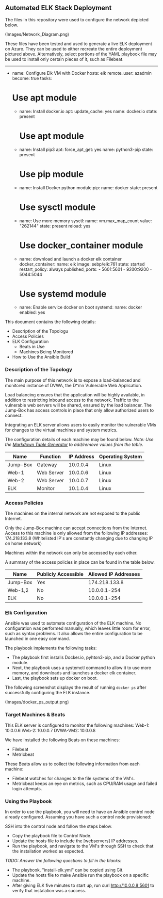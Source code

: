 ## Automated ELK Stack Deployment

The files in this repository were used to configure the network depicted below.

(Images/Network_Diagram.png)

These files have been tested and used to generate a live ELK deployment on Azure. They can be used to either recreate the entire deployment pictured above. Alternatively, select portions of the YAML playbook file may be used to install only certain pieces of it, such as Filebeat.

  ---
- name: Configure Elk VM with Docker
  hosts: elk
  remote_user: azadmin
  become: true
  tasks:
    # Use apt module
    - name: Install docker.io
      apt:
        update_cache: yes
        name: docker.io
        state: present

      # Use apt module
    - name: Install pip3
      apt:
        force_apt_get: yes
        name: python3-pip
        state: present

      # Use pip module
    - name: Install Docker python module
      pip:
        name: docker
        state: present

      # Use sysctl module
    - name: Use more memory
      sysctl:
        name: vm.max_map_count
        value: "262144"
        state: present
        reload: yes

      # Use docker_container module
    - name: download and launch a docker elk container
      docker_container:
        name: elk
        image: sebp/elk:761
        state: started
        restart_policy: always
        published_ports:
          - 5601:5601
          - 9200:9200
          - 5044:5044

      # Use systemd module
    - name: Enable service docker on boot
      systemd:
        name: docker
        enabled: yes


This document contains the following details:
- Description of the Topologu
- Access Policies
- ELK Configuration
  - Beats in Use
  - Machines Being Monitored
- How to Use the Ansible Build


### Description of the Topology

The main purpose of this network is to expose a load-balanced and monitored instance of DVWA, the D*mn Vulnerable Web Application.

Load balancing ensures that the application will be highly available, in addition to restricting inbound access to the network. Traffic to the vulnerable web servers will be shared, ensured by the load balancer. The Jump-Box has access controls in place that only allow authorized users to connect.

Integrating an ELK server allows users to easily monitor the vulnerable VMs for changes to the virtual machines and system metrics.

The configuration details of each machine may be found below.
_Note: Use the [Markdown Table Generator](http://www.tablesgenerator.com/markdown_tables) to add/remove values from the table_.

| Name     | Function | IP Address | Operating System |
|----------|----------|------------|------------------|
| Jump-Box | Gateway  | 10.0.0.4   | Linux            |
| Web-1    |Web Server| 10.0.0.6   | Linux            |
| Web-2    |Web Server| 10.0.0.7   | Linux            |
| ELK      | Monitor  | 10.1.0.4   | Linux            |

### Access Policies

The machines on the internal network are not exposed to the public Internet. 

Only the Jump-Box machine can accept connections from the Internet. Access to this machine is only allowed from the following IP addresses:
174.218.133.8 (Whitelisted IP's are constantly changing due to changing IP on home network)

Machines within the network can only be accessed by each other.

A summary of the access policies in place can be found in the table below.

| Name     | Publicly Accessible | Allowed IP Addresses |
|----------|---------------------|----------------------|
| Jump-Box | Yes                 | 174.218.133.8        |
| Web-1,2  | No                  | 10.0.0.1-254         |
| ELK      | No                  | 10.0.0.1-254         |

### Elk Configuration

Ansible was used to automate configuration of the ELK machine. No configuration was performed manually, which leaves little room for error, such as syntax problems. It also allows the entire configuration to be launched in one easy command.

The playbook implements the following tasks:
- The playbook first installs Docker.io, pyhton3-pip, and a Docker python module.
- Next, the playbook uses a systemctl command to allow it to use more memory, and downloads and launches a docker elk container.
- Last, the playbook sets up docker on boot.

The following screenshot displays the result of running `docker ps` after successfully configuring the ELK instance.

(Images/docker_ps_output.png)

### Target Machines & Beats
This ELK server is configured to monitor the following machines:
Web-1: 10.0.0.6
Web-2: 10.0.0.7
DVWA-VM2: 10.0.0.8

We have installed the following Beats on these machines:
- Filebeat
- Metricbeat

These Beats allow us to collect the following information from each machine:
- Filebeat watches for changes to the file systems of the VM's.
- Metricbeat keeps an eye on metrics, such as CPU/RAM usage and failed login attempts.

### Using the Playbook
In order to use the playbook, you will need to have an Ansible control node already configured. Assuming you have such a control node provisioned: 

SSH into the control node and follow the steps below:
- Copy the playbook file to Control Node.
- Update the hosts file to include the [webservers] IP addresses.
- Run the playbook, and navigate to the VM's through SSH to check that the installation worked as expected.

_TODO: Answer the following questions to fill in the blanks:_
- The playbook, "install-elk.yml" can be copied using Git.
- Update the hosts file to make Ansible run the playbook on a specific machine.
- After giving ELK five minutes to start up, run curl http://10.0.0.8:5601 to verify that instalation was a success.
